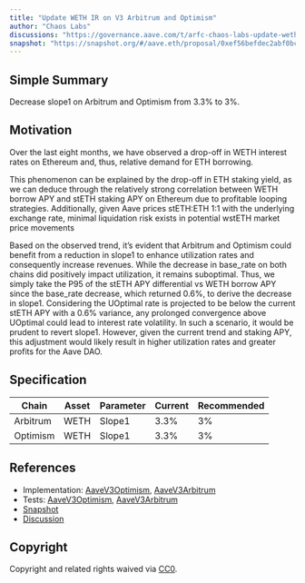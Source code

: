 ```yaml
---
title: "Update WETH IR on V3 Arbitrum and Optimism"
author: "Chaos Labs"
discussions: "https://governance.aave.com/t/arfc-chaos-labs-update-weth-ir-on-v3-arbitrum-and-optimism-02-16-2024/16644"
snapshot: "https://snapshot.org/#/aave.eth/proposal/0xef56befdec2abf0bc9611f033c2cec62447f148369a075829664f2de6bc0ae77"
---
```


## Simple Summary

Decrease slope1 on Arbitrum and Optimism from 3.3% to 3%.

## Motivation

Over the last eight months, we have observed a drop-off in WETH interest rates on Ethereum and, thus, relative demand for ETH borrowing.

This phenomenon can be explained by the drop-off in ETH staking yield, as we can deduce through the relatively strong correlation between WETH borrow APY and stETH staking APY on Ethereum due to profitable looping strategies. Additionally, given Aave prices stETH:ETH 1:1 with the underlying exchange rate, minimal liquidation risk exists in potential wstETH market price movements

Based on the observed trend, it’s evident that Arbitrum and Optimism could benefit from a reduction in slope1 to enhance utilization rates and consequently increase revenues. While the decrease in base_rate on both chains did positively impact utilization, it remains suboptimal. Thus, we simply take the P95 of the stETH APY differential vs WETH borrow APY since the base_rate decrease, which returned 0.6%, to derive the decrease in slope1. Considering the UOptimal rate is projected to be below the current stETH APY with a 0.6% variance, any prolonged convergence above UOptimal could lead to interest rate volatility. In such a scenario, it would be prudent to revert slope1. However, given the current trend and staking APY, this adjustment would likely result in higher utilization rates and greater profits for the Aave DAO.

## Specification

| Chain    | Asset | Parameter | Current | Recommended |
| -------- | ----- | --------- | ------- | ----------- |
| Arbitrum | WETH  | Slope1    | 3.3%    | 3%          |
| Optimism | WETH  | Slope1    | 3.3%    | 3%          |

## References

- Implementation: [AaveV3Optimism](https://github.com/bgd-labs/aave-proposals-v3/blob/main/src/20240216_Multi_UpdateWETHIROnV3ArbitrumAndOptimism/AaveV3Optimism_UpdateWETHIROnV3ArbitrumAndOptimism_20240216.sol), [AaveV3Arbitrum](https://github.com/bgd-labs/aave-proposals-v3/blob/main/src/20240216_Multi_UpdateWETHIROnV3ArbitrumAndOptimism/AaveV3Arbitrum_UpdateWETHIROnV3ArbitrumAndOptimism_20240216.sol)
- Tests: [AaveV3Optimism](https://github.com/bgd-labs/aave-proposals-v3/blob/main/src/20240216_Multi_UpdateWETHIROnV3ArbitrumAndOptimism/AaveV3Optimism_UpdateWETHIROnV3ArbitrumAndOptimism_20240216.t.sol), [AaveV3Arbitrum](https://github.com/bgd-labs/aave-proposals-v3/blob/main/src/20240216_Multi_UpdateWETHIROnV3ArbitrumAndOptimism/AaveV3Arbitrum_UpdateWETHIROnV3ArbitrumAndOptimism_20240216.t.sol)
- [Snapshot](https://snapshot.org/#/aave.eth/proposal/0xef56befdec2abf0bc9611f033c2cec62447f148369a075829664f2de6bc0ae77)
- [Discussion](https://governance.aave.com/t/arfc-chaos-labs-update-weth-ir-on-v3-arbitrum-and-optimism-02-16-2024/16644)

## Copyright

Copyright and related rights waived via [CC0](https://creativecommons.org/publicdomain/zero/1.0/).
